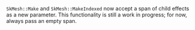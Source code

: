 `SkMesh::Make` and `SkMesh::MakeIndexed` now accept a span of child effects as a new parameter.
This functionality is still a work in progress; for now, always pass an empty span.
